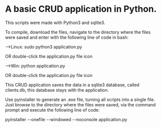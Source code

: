 # A basic CRUD application in Python.

This scripts were made with Python3 and sqlite3.

To compile, download the files, navigate to the directory where the files were saved and enter with the following line of code in bash:

-->Linux:
	sudo python3 application.py

OR double-click the application.py file icon

-->Win:
	python application.py 

OR double-click the application.py file icon

This CRUD application saves the data in a sqlite3 database, called clients.db, this database stays with the application.

Use pyinstaller to generate an .exe file, turning all scripts into a single file.
Just browse to the directory where the files were saved, via the command prompt and execute the following line of code:

pyinstaller --onefile --windowed --noconsole application.py
